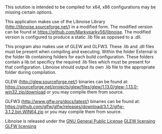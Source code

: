 This solution is intended to be compiled for x64, x86 configurations may be missing certain options.

This application makes use of the Libnoise Library (http://libnoise.sourceforge.net/) in a modified form.
The modified version can be found at https://github.com/Markyparky56/libnoise. The modified version is configured to 
produce a static .lib file as opposed to a .dll.

This program also makes use of GLEW and GLFW3. These .lib and .dll files must be present when compiling and executing. 
Within the folder External is the folder lib containing folders for each build configuration. These folders contain a 
lib.txt specificy the required .lib files which must be present for that configuration.
Libnoise should output its own .lib file to the appropriate folder during compilation.

GLEW (http://glew.sourceforge.net/) binaries can be found at: https://sourceforge.net/projects/glew/files/glew/1.13.0/glew-1.13.0-win32.zip/download 
or you may compile them from source. 

GLFW3 (http://www.glfw.org/docs/latest/) binaries can be found at: https://github.com/glfw/glfw/releases/download/3.1.2/glfw-3.1.2.bin.WIN64.zip 
or you may compile them from source.

Libnoise is released under the [GNU General Public License](http://libnoise.sourceforge.net/downloads/gpl/COPYING.txt)
[GLEW licensing](https://github.com/nigels-com/glew#copyright-and-licensing)
[GLFW licensing](http://www.glfw.org/license.html)